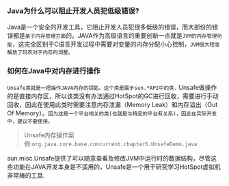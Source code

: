 ### Java为什么可以阻止开发人员犯低级错误?

Java是一个安全的开发工具，它阻止开发人员犯很多低级的错误，而大部份的错误都是`基于内存管理方面`的。JAVA作为高级语言的重要创新一点就是`JVM的内存管理功能`，这完全区别于C语言开发过程中需要对变量的内存分配小心控制，`JVM很大程度解放了码农对于内存的调整。`

### 如何在Java中对内存进行操作

`Unsafe类就是一把操作JAVA内存的钥匙。这个类是属于sun.*API中的类.`
Unsafe做操作的是直接内存区，所以该类没有办法通过HotSpot的GC进行回收，需要进行手动回收，因此在使用此类时需要注意内存泄漏（Memory Leak）和内存溢出（Out Of Memory）。`因为这是一个平台相关的类(也就是与特定的平台有关系)，因此在实际开发中，建议不要使用。`

>Unsafe内存操作案例:`org.java.core.base.concurrent.chapter5.UnsafeDemo.java`

sun.misc.Unsafe提供了可以随意查看及修改JVM中运行时的数据结构，尽管这些功能在JAVA开发本身是不适用的，Unsafe是一个用于研究学习HotSpot虚拟机非常棒的工具.